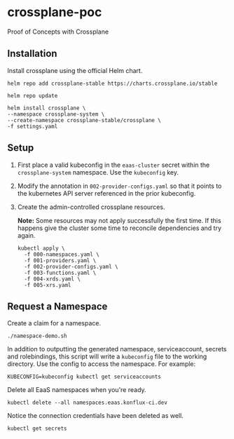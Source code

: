 # crossplane-poc
Proof of Concepts with Crossplane

## Installation

Install crossplane using the official Helm chart.

```shell
helm repo add crossplane-stable https://charts.crossplane.io/stable

helm repo update

helm install crossplane \                 
--namespace crossplane-system \
--create-namespace crossplane-stable/crossplane \
-f settings.yaml
```

## Setup

1. First place a valid kubeconfig in the `eaas-cluster` secret within the `crossplane-system` namespace. Use the `kubeconfig` key.

2. Modify the annotation in `002-provider-configs.yaml` so that it points to the kubernetes
API server referenced in the prior kubeconfig.

2. Create the admin-controlled crossplane resources.

    **Note:** Some resources may not apply successfully the first time. If this happens give
    the cluster some time to reconcile dependencies and try again.

    ```shell
    kubectl apply \
      -f 000-namespaces.yaml \
      -f 001-providers.yaml \
      -f 002-provider-configs.yaml \
      -f 003-functions.yaml \
      -f 004-xrds.yaml \
      -f 005-xrs.yaml
    ```

## Request a Namespace

Create a claim for a namespace.

```shell
./namespace-demo.sh
```

In addition to outputting the generated namespace, serviceaccount, secrets and rolebindings,
this script will write a `kubeconfig` file to the working directory.
Use the config to access the namespace. For example:

```
KUBECONFIG=kubeconfig kubectl get serviceaccounts
```

Delete all EaaS namespaces when you're ready.

```shell
kubectl delete --all namespaces.eaas.konflux-ci.dev
```

Notice the connection credentials have been deleted as well.

```shell
kubectl get secrets
```
